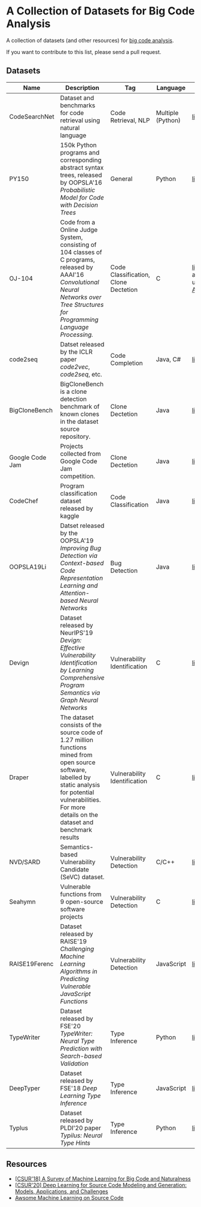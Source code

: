 # A Collection of Datasets for Big Code Analysis

A collection of datasets (and other resources) for [big code analysis](https://ml4code.github.io/papers.html).

If you want to contribute to this list, please send a pull request.

## Datasets

| Name          | Description                                                  | Tag                                  | Language          | Link                                                         |
| ------------- | ------------------------------------------------------------ | ------------------------------------ | ----------------- | ------------------------------------------------------------ |
| CodeSearchNet | Dataset and benchmarks for code retrieval using natural language | Code Retrieval, NLP                  | Multiple (Python) | [link](https://github.com/github/CodeSearchNet)              |
| PY150         | 150k Python programs and corresponding abstract syntax trees, released by OOPSLA'16 _Probabilistic Model for Code with Decision Trees_                                | General                              | Python            | [link](https://www.sri.inf.ethz.ch/py150)                    |
| OJ-104            | Code from a Online Judge System, consisting of 104 classes of C programs, released by AAAI'16 _Convolutional Neural Networks over Tree Structures for Programming Language Processing._ | Code Classification, Clone Dectetion | C                 | [link](https://sites.google.com/site/treebasedcnn/), also used in [ASTNN](https://github.com/zhangj111/astnn)                   |
| code2seq      | Datset released by the ICLR paper _code2vec_, _code2seq_, etc.   | Code Completion                      | Java, C#          | [link](https://github.com/tech-srl/code2seq#datasets)        |
| BigCloneBench | BigCloneBench is a clone detection benchmark of known clones in the dataset source repository. | Clone Dectetion                      | Java              | [link](https://github.com/clonebench/BigCloneBench)          |
| Google Code Jam | Projects collected from Google Code Jam competition. | Clone Dectetion                      | Java              | [link](https://github.com/parasol-aser/deepsim/tree/master/dataset)          |
| CodeChef      | Program classification dataset released by kaggle        | Code Classification                  | Java              | [link](https://www.kaggle.com/arjoonn/codechef-competitive-programming) |
| OOPSLA19Li    | Datset released by the OOPSLA'19 _Improving Bug Detection via Context-based Code Representation Learning and Attention-based Neural Networks_ | Bug Detection                        | Java              | [link](https://github.com/OOPSLA-2019-BugDetection/OOPSLA-2019-BugDetection) |
| Devign        | Dataset released by NeurIPS'19 *Devign: Effective Vulnerability Identification by Learning Comprehensive Program Semantics via Graph Neural Networks* | Vulnerability Identification         | C              | [link](https://sites.google.com/view/devign)                 |
| Draper        | The dataset consists of the source code of 1.27 million functions mined from open source software, labelled by static analysis for potential vulnerabilities. For more details on the dataset and benchmark results  | Vulnerability Identification         | C               | [link](https://osf.io/d45bw/)                 |
| NVD/SARD | Semantics-based Vulnerability Candidate (SeVC) dataset. | Vulnerability Detection | C/C++ | [link](https://github.com/SySeVR/SySeVR) |
| Seahymn | Vulnerable functions from 9 open-source software projects | Vulnerability Detection | C | [link](https://github.com/Seahymn2019/Function-level-Vulnerability-Dataset) |
| RAISE19Ferenc | Dataset released by RAISE'19 *Challenging Machine Learning Algorithms in Predicting Vulnerable JavaScript Functions* | Vulnerability Detection | JavaScript | [link](http://www.inf.u-szeged.hu/~ferenc/papers/JSVulnerabilityDataSet/) |
| TypeWriter | Dataset released by FSE'20 *TypeWriter: Neural Type Prediction with Search-based Validation* | Type Inference | Python | [link](http://software-lab.org/projects/TypeWriter/data.tar.gz) |
| DeepTyper | Dataset released by FSE'18 *Deep Learning Type Inference* | Type Inference | JavaScript | [link](https://github.com/DeepTyper/DeepTyper/blob/master/data/repo-SHAs.txt) |
| Typlus | Dataset released by PLDI'20 paper *Typilus: Neural Type Hints* | Type Inference | Python | [link](https://github.com/typilus/typilus/blob/master/src/data_preparation/metadata/popularLibs.txt) |

## Resources
- [[CSUR'18] A Survey of Machine Learning for Big Code and Naturalness](https://ml4code.github.io/papers.html)
- [[CSUR'20] Deep Learning for Source Code Modeling and Generation: Models, Applications, and Challenges](https://dl.acm.org/doi/10.1145/3383458)
- [Awsome Machine Learning on Source Code](https://github.com/src-d/awesome-machine-learning-on-source-code)
